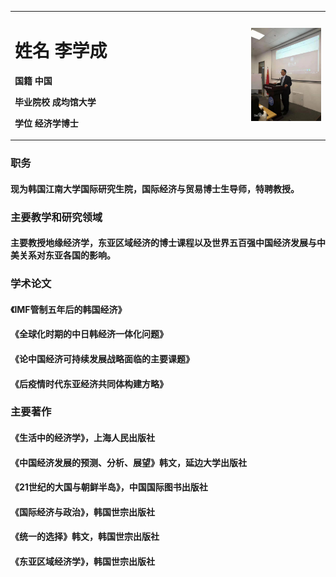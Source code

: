 <table border="0">
  <tr>
    <td width="75%">
      <h1>姓名  李学成</h1>
      <p><b>国籍  中国</b></p>
      <p><b>毕业院校  成均馆大学</b></p>
      <p><b>学位   经济学博士</b></p>
    </td>
    <td width="25%">
      <img src="/lixuecheng.jpg" width="100%">    
    </td>
  </tr>
</table>
 
### 职务
#### 现为韩国江南大学国际研究生院，国际经济与贸易博士生导师，特聘教授。

### 主要教学和研究领域
#### 主要教授地缘经济学，东亚区域经济的博士课程以及世界五百强中国经济发展与中美关系对东亚各国的影响。

### 学术论文
#### 《IMF管制五年后的韩国经济》
#### 《全球化时期的中日韩经济一体化问题》
#### 《论中国经济可持续发展战略面临的主要课题》
#### 《后疫情时代东亚经济共同体构建方略》

### 主要著作
#### 《生活中的经济学》，上海人民出版社
#### 《中国经济发展的预测、分析、展望》韩文，延边大学出版社
#### 《21世纪的大国与朝鲜半岛》，中国国际图书出版社
#### 《国际经济与政治》，韩国世宗出版社
#### 《统一的选择》韩文，韩国世宗出版社
#### 《东亚区域经济学》，韩国世宗出版社
